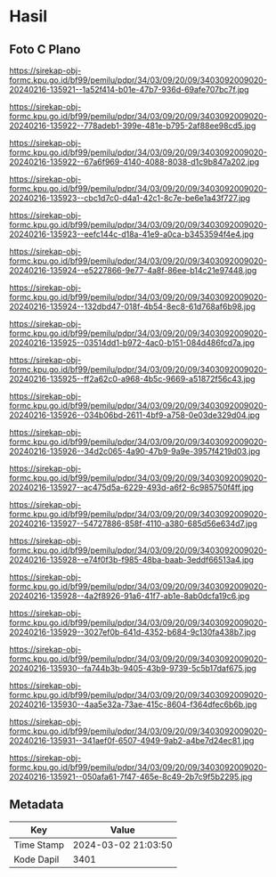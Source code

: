 # Hasil

## Foto C Plano

https://sirekap-obj-formc.kpu.go.id/bf99/pemilu/pdpr/34/03/09/20/09/3403092009020-20240216-135921--1a52f414-b01e-47b7-936d-69afe707bc7f.jpg

https://sirekap-obj-formc.kpu.go.id/bf99/pemilu/pdpr/34/03/09/20/09/3403092009020-20240216-135922--778adeb1-399e-481e-b795-2af88ee98cd5.jpg

https://sirekap-obj-formc.kpu.go.id/bf99/pemilu/pdpr/34/03/09/20/09/3403092009020-20240216-135922--67a6f969-4140-4088-8038-d1c9b847a202.jpg

https://sirekap-obj-formc.kpu.go.id/bf99/pemilu/pdpr/34/03/09/20/09/3403092009020-20240216-135923--cbc1d7c0-d4a1-42c1-8c7e-be6e1a43f727.jpg

https://sirekap-obj-formc.kpu.go.id/bf99/pemilu/pdpr/34/03/09/20/09/3403092009020-20240216-135923--eefc144c-d18a-41e9-a0ca-b3453594f4e4.jpg

https://sirekap-obj-formc.kpu.go.id/bf99/pemilu/pdpr/34/03/09/20/09/3403092009020-20240216-135924--e5227866-9e77-4a8f-86ee-b14c21e97448.jpg

https://sirekap-obj-formc.kpu.go.id/bf99/pemilu/pdpr/34/03/09/20/09/3403092009020-20240216-135924--132dbd47-018f-4b54-8ec8-61d768af6b98.jpg

https://sirekap-obj-formc.kpu.go.id/bf99/pemilu/pdpr/34/03/09/20/09/3403092009020-20240216-135925--03514dd1-b972-4ac0-b151-084d486fcd7a.jpg

https://sirekap-obj-formc.kpu.go.id/bf99/pemilu/pdpr/34/03/09/20/09/3403092009020-20240216-135925--ff2a62c0-a968-4b5c-9669-a51872f56c43.jpg

https://sirekap-obj-formc.kpu.go.id/bf99/pemilu/pdpr/34/03/09/20/09/3403092009020-20240216-135926--034b06bd-2611-4bf9-a758-0e03de329d04.jpg

https://sirekap-obj-formc.kpu.go.id/bf99/pemilu/pdpr/34/03/09/20/09/3403092009020-20240216-135926--34d2c065-4a90-47b9-9a9e-3957f4219d03.jpg

https://sirekap-obj-formc.kpu.go.id/bf99/pemilu/pdpr/34/03/09/20/09/3403092009020-20240216-135927--ac475d5a-6229-493d-a6f2-6c985750f4ff.jpg

https://sirekap-obj-formc.kpu.go.id/bf99/pemilu/pdpr/34/03/09/20/09/3403092009020-20240216-135927--54727886-858f-4110-a380-685d56e634d7.jpg

https://sirekap-obj-formc.kpu.go.id/bf99/pemilu/pdpr/34/03/09/20/09/3403092009020-20240216-135928--e74f0f3b-f985-48ba-baab-3eddf66513a4.jpg

https://sirekap-obj-formc.kpu.go.id/bf99/pemilu/pdpr/34/03/09/20/09/3403092009020-20240216-135928--4a2f8926-91a6-41f7-ab1e-8ab0dcfa19c6.jpg

https://sirekap-obj-formc.kpu.go.id/bf99/pemilu/pdpr/34/03/09/20/09/3403092009020-20240216-135929--3027ef0b-641d-4352-b684-9c130fa438b7.jpg

https://sirekap-obj-formc.kpu.go.id/bf99/pemilu/pdpr/34/03/09/20/09/3403092009020-20240216-135930--fa744b3b-9405-43b9-9739-5c5b17daf675.jpg

https://sirekap-obj-formc.kpu.go.id/bf99/pemilu/pdpr/34/03/09/20/09/3403092009020-20240216-135930--4aa5e32a-73ae-415c-8604-f364dfec6b6b.jpg

https://sirekap-obj-formc.kpu.go.id/bf99/pemilu/pdpr/34/03/09/20/09/3403092009020-20240216-135931--341aef0f-6507-4949-9ab2-a4be7d24ec81.jpg

https://sirekap-obj-formc.kpu.go.id/bf99/pemilu/pdpr/34/03/09/20/09/3403092009020-20240216-135921--050afa61-7f47-465e-8c49-2b7c9f5b2295.jpg


## Metadata

| Key        | Value               |
| ---------- | ------------------- |
| Time Stamp | 2024-03-02 21:03:50 |
| Kode Dapil | 3401                |



